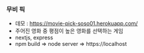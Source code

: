 ### 무비 픽
- 데모 : https://movie-pick-soso01.herokuapp.com/
- 주어진 영화 중 평점이 높은 영화를 선택하는 게임
- nextjs, express
- npm build => node server => https://localhost